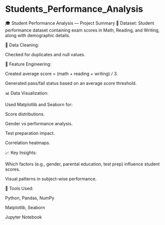 # Students_Performance_Analysis


🎓 Student Performance Analysis — Project Summary
📂 Dataset: Student performance dataset containing exam scores in Math, Reading, and Writing, along with demographic details.

🧹 Data Cleaning:

Checked for duplicates and null values.

🧮 Feature Engineering:

Created average score = (math + reading + writing) / 3.

Generated pass/fail status based on an average score threshold.

📊 Data Visualization:

Used Matplotlib and Seaborn for:

Score distributions.

Gender vs performance analysis.

Test preparation impact.

Correlation heatmaps.

📈 Key Insights:

Which factors (e.g., gender, parental education, test prep) influence student scores.

Visual patterns in subject-wise performance.

📌 Tools Used:

Python, Pandas, NumPy

Matplotlib, Seaborn

Jupyter Notebook

